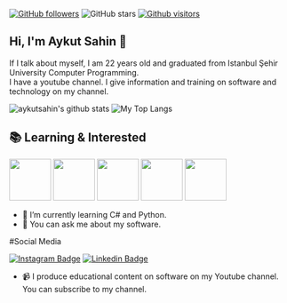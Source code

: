 [![GitHub followers](https://img.shields.io/github/followers/aykutsahin98?style=social)](https://github.com/aykutsahin98?tab=followers)
![GitHub stars](https://img.shields.io/github/stars/aykutsahin98?style=social)
[![Github visitors](https://visitor-badge.glitch.me/badge?page_id=aykutsahin98.visitor-badge)](https://GitHub.com/aykutsahin98/StrapDown.js/stargazers/)

## Hi, I'm Aykut Sahin 👋 

If I talk about myself, I am 22 years old and graduated from Istanbul Şehir University Computer Programming. <br> I have a youtube channel. I give information and training on software and technology on my channel.

<p float="center">
  <img  src="https://github-readme-stats.vercel.app/api?username=aykutsahin98&show_icons=true&hide=contribs,prs" alt="aykutsahin's github stats" />
  <img  src="https://github-readme-stats.vercel.app/api/top-langs/?username=aykutsahin98&layout=compact" alt="My Top Langs" />
</p>

## 📚 Learning & Interested
<code><img height="75" src="https://image.flaticon.com/icons/svg/888/888839.svg"></code>
<code><img height="75" src="https://image.flaticon.com/icons/svg/917/917316.svg"></code>
<code><img height="75" src="https://image.flaticon.com/icons/svg/226/226777.svg"></code>
<code><img height="75" src="https://image.flaticon.com/icons/svg/381/381704.svg"></code>
<code><img height="75" src="https://image.flaticon.com/icons/svg/2772/2772128.svg"></code>

- 🌱 I’m currently learning C# and Python.
- 💬 You can ask me about my software.

#Social Media

[![Instagram Badge](https://img.shields.io/badge/-Instagram-C13584?style=flat-quare&labelColor=C13584&logo=instagram&logoColor=white&link=link)](https://www.instagram.com/aykutsahiiin)
[![Linkedin Badge](https://img.shields.io/badge/-Linkedin-C13584?style=flat-quare&labelColor=C13584&logo=linkedin&logoColor=white&link=link)](https://www.linkedin.com/in/aykutsahiin)

- 📹 I produce educational content on software on my Youtube channel. You can subscribe to my channel.

<!--
**aykutsahin98/aykutsahin98** is a ✨ _special_ ✨ repository because its `README.md` (this file) appears on your GitHub profile.
